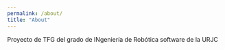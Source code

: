 ```yaml
---
permalink: /about/
title: "About"
---
```


Proyecto de TFG del grado de INgeniería de Robótica software de la URJC
